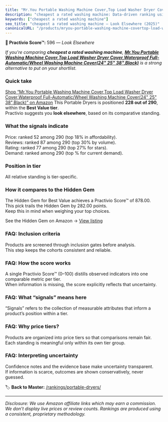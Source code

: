 ```yaml
---
title: "Mr.You Portable Washing Machine Cover,Top Load Washer Dryer Cover,Waterproof Full-Automatic/Wheel Washing Machine Cover(24\" 25\" 38\",Black)"
description: "cheapest a rated washing machine: Data-driven ranking using the Practivio Score™. Positioned by quality, value, demand, findability, momentum."
keywords: ["cheapest a rated washing machine"]
seo_title: "cheapest a rated washing machine — Look Elsewhere (2025)"
canonicalURL: "/products/mryou-portable-washing-machine-covertop-load-washer-dryer-coverwaterproof-full-automaticwheel-washing-machine-cover24-25-38black-B07X9682ND/"
---
```


**🚫 Practivio Score™:** 596 — _Look Elsewhere_


*If you're comparing **cheapest a rated washing machine**, **[Mr.You Portable Washing Machine Cover,Top Load Washer Dryer Cover,Waterproof Full-Automatic/Wheel Washing Machine Cover(24" 25" 38",Black)](https://www.amazon.com/dp/B07X9682ND?tag=practivio-20)** is a strong alternative to put on your shortlist.*
### Quick take
[Shop “Mr.You Portable Washing Machine Cover,Top Load Washer Dryer Cover,Waterproof Full-Automatic/Wheel Washing Machine Cover(24" 25" 38",Black)” on Amazon](https://www.amazon.com/dp/B07X9682ND?tag=practivio-20)
This Portable Dryers is positioned **228 out of 290**, within the **Best Value tier**.  
Practivio suggests you **look elsewhere**, based on its comparative standing.

### What the signals indicate
Price: ranked 52 among 290 (top 18% in affordability).  
Reviews: ranked 87 among 290 (top 30% by volume).  
Rating: ranked 77 among 290 (top 27% for stars).  
Demand: ranked  among 290 (top % for current demand).

### Position in tier
All relative standing is tier-specific.

### How it compares to the Hidden Gem
The Hidden Gem for Best Value achieves a Practivio Score™ of 878.00.  
This pick trails the Hidden Gem by 282.00 points.  
Keep this in mind when weighing your top choices.  

See the Hidden Gem on Amazon → [View listing](https://www.amazon.com/dp/B08PVYFDCK?tag=practivio-20)

### FAQ: Inclusion criteria
Products are screened through inclusion gates before analysis.  
This step keeps the cohorts consistent and reliable.

### FAQ: How the score works
A single Practivio Score™ (0–100) distills observed indicators into one comparable metric per tier.  
When information is missing, the score explicitly reflects that uncertainty.

### FAQ: What “signals” means here
“Signals” refers to the collection of measurable attributes that inform a product’s position within a tier.

### FAQ: Why price tiers?
Products are organized into price tiers so that comparisons remain fair.  
Each standing is meaningful only within its own tier group.

### FAQ: Interpreting uncertainty
Confidence notes and the evidence base make uncertainty transparent.  
If information is scarce, outcomes are shown conservatively, never guessed.


🏷️ **Back to Master:** [/rankings/portable-dryers/](/rankings/portable-dryers/)

---
_Disclosure: We use Amazon affiliate links which may earn a commission. We don’t display live prices or review counts. Rankings are produced using a consistent, proprietary methodology._
